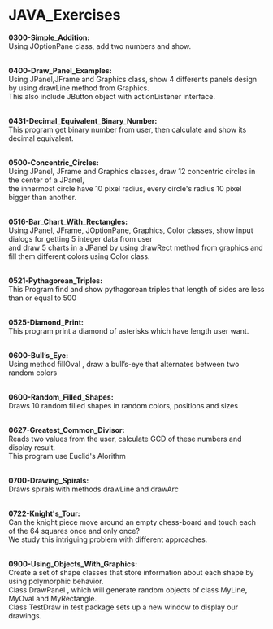 # JAVA_Exercises

<b>0300-Simple_Addition: </b><br/>
Using JOptionPane class, add two numbers and show.<br/><br/>

<b>0400-Draw_Panel_Examples: </b><br/>
Using JPanel,JFrame and Graphics class, show 4 differents panels design by using drawLine method from Graphics. <br/>
This also include JButton object with actionListener interface.<br/><br/>

<b>0431-Decimal_Equivalent_Binary_Number: </b><br/>
This program get binary number from user, then calculate and show its decimal equivalent.<br/><br/>

<b>0500-Concentric_Circles: </b><br/>
Using JPanel, JFrame and Graphics classes, draw 12 concentric circles in the center of a JPanel, <br/>
the innermost circle have 10 pixel radius, every circle's radius 10 pixel bigger than another.<br/><br/>

<b>0516-Bar_Chart_With_Rectangles: </b><br/>
Using JPanel, JFrame, JOptionPane, Graphics, Color classes, show input dialogs for getting 5 integer data from user<br/>
and draw 5 charts in a JPanel by using drawRect method from graphics and fill them different colors using Color class.  <br/><br/>

<b>0521-Pythagorean_Triples: </b><br/>
This Program find and show pythagorean triples that length of sides are less than or equal to 500<br/><br/>

<b>0525-Diamond_Print: </b><br/>
This program print a diamond of asterisks which have length user want.<br/><br/>

<b>0600-Bull’s_Eye: </b><br/>
Using method fillOval , draw a bull’s-eye that alternates between two random colors<br/><br/>

<b>0600-Random_Filled_Shapes: </b><br/>
Draws 10 random filled shapes in random colors, positions and sizes<br/><br/>

<b>0627-Greatest_Common_Divisor: </b><br/>
Reads two values from the user, calculate GCD of these numbers and display result. <br/>
This program use Euclid's Alorithm<br/><br/>

<b>0700-Drawing_Spirals: </b><br/>
Draws spirals with methods drawLine and drawArc<br/><br/>

<b>0722-Knight's_Tour: </b><br/>
Can the knight piece move around an empty chess-board and touch each of the 64 squares once and only once? <br/>
We study this intriguing problem with different approaches.<br/><br/>

<b>0900-Using_Objects_With_Graphics: </b><br/>
Create a set of shape classes  that store information about each shape by using polymorphic behavior. <br/>
Class DrawPanel , which will generate random objects of class MyLine, MyOval and MyRectangle.</br>
Class TestDraw in test package sets up a new window to display our drawings.<br/><br/>
